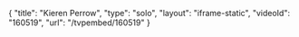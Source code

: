 {
    "title": "Kieren Perrow",
    "type": "solo",
    "layout": "iframe-static",
    "videoId": "160519",
    "url": "\/tvpembed\/160519"
}